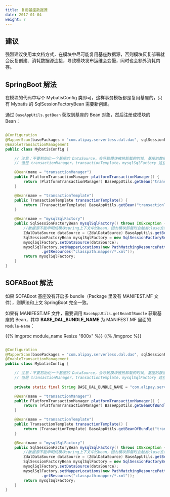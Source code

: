 ```yaml
---
title: 复用基座数据源
date: 2017-01-04
weight: 7
---
```


## 建议
强烈建议使用本文档方式，在模块中尽可能复用基座数据源，否则模块反复部署就会反复创建、消耗数据源连接，导致模块发布运维会变慢，同时也会额外消耗内存。

## SpringBoot 解法
在模块的代码中写个 MybatisConfig 类即可，这样事务模板都是复用基座的，只有 Mybatis 的 SqlSessionFactoryBean 需要新创建。

通过 `BaseAppUtils.getBean` 获取到基座的 Bean 对象，然后注册成模块的 Bean：
```java

@Configuration
@MapperScan(basePackages = "com.alipay.serverless.dal.dao", sqlSessionFactoryRef = "mysqlSqlFactory")
@EnableTransactionManagement
public class MybatisConfig {

    // 注意：不要初始化一个基座的 DataSource，会导致模块被热卸载的时候，基座的数据源被销毁，不符合预期。
    // 但是 transactionManager，transactionTemplate，mysqlSqlFactory 这些资源被销毁没有问题

    @Bean(name = "transactionManager")
    public PlatformTransactionManager platformTransactionManager() {
        return (PlatformTransactionManager) BaseAppUtils.getBean("transactionManager");
    }

    @Bean(name = "transactionTemplate")
    public TransactionTemplate transactionTemplate() {
        return (TransactionTemplate) BaseAppUtils.getBean("transactionTemplate");
    }

    @Bean(name = "mysqlSqlFactory")
    public SqlSessionFactoryBean mysqlSqlFactory() throws IOException {
        //数据源不能申明成模块spring上下文中的bean，因为模块卸载时会触发close方法
        ZdalDataSource dataSource = (ZdalDataSource) BaseAppUtils.getBean("dataSource");
        SqlSessionFactoryBean mysqlSqlFactory = new SqlSessionFactoryBean();
        mysqlSqlFactory.setDataSource(dataSource);
        mysqlSqlFactory.setMapperLocations(new PathMatchingResourcePatternResolver()
                .getResources("classpath:mapper/*.xml"));
        return mysqlSqlFactory;
    }
}
```

## SOFABoot 解法
如果 SOFABoot 基座没有开启多 bundle（Package 里没有 MANIFEST.MF 文件），则解法和上文 SpringBoot 完全一致。

如果有 MANIFEST.MF 文件，需要调用 `BaseAppUtils.getBeanOfBundle` 获取基座的 Bean，其中 **BASE_DAL_BUNDLE_NAME** 为 MANIFEST.MF 里面的 `Module-Name`：

{{% imgproc module_name Resize "600x" %}}
{{% /imgproc %}}

```java

@Configuration
@MapperScan(basePackages = "com.alipay.serverless.dal.dao", sqlSessionFactoryRef = "mysqlSqlFactory")
@EnableTransactionManagement
public class MybatisConfig {

    // 注意：不要初始化一个基座的 DataSource，会导致模块被热卸载的时候，基座的数据源被销毁，不符合预期。
    // 但是 transactionManager，transactionTemplate，mysqlSqlFactory 这些资源被销毁没有问题
    
    private static final String BASE_DAL_BUNDLE_NAME = "com.alipay.serverless.dal"

    @Bean(name = "transactionManager")
    public PlatformTransactionManager platformTransactionManager() {
        return (PlatformTransactionManager) BaseAppUtils.getBeanOfBundle("transactionManager",BASE_DAL_BUNDLE_NAME);
    }

    @Bean(name = "transactionTemplate")
    public TransactionTemplate transactionTemplate() {
        return (TransactionTemplate) BaseAppUtils.getBeanOfBundle("transactionTemplate",BASE_DAL_BUNDLE_NAME);
    }

    @Bean(name = "mysqlSqlFactory")
    public SqlSessionFactoryBean mysqlSqlFactory() throws IOException {
        //数据源不能申明成模块spring上下文中的bean，因为模块卸载时会触发close方法
        ZdalDataSource dataSource = (ZdalDataSource) BaseAppUtils.getBeanOfBundle("dataSource",BASE_DAL_BUNDLE_NAME);
        SqlSessionFactoryBean mysqlSqlFactory = new SqlSessionFactoryBean();
        mysqlSqlFactory.setDataSource(dataSource);
        mysqlSqlFactory.setMapperLocations(new PathMatchingResourcePatternResolver()
                .getResources("classpath:mapper/*.xml"));
        return mysqlSqlFactory;
    }
}
```